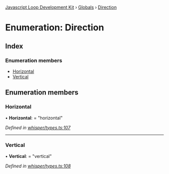 [Javascript Loop Development Kit](../README.md) › [Globals](../globals.md) › [Direction](direction.md)

# Enumeration: Direction

## Index

### Enumeration members

* [Horizontal](direction.md#horizontal)
* [Vertical](direction.md#vertical)

## Enumeration members

###  Horizontal

• **Horizontal**: = "horizontal"

*Defined in [whisper/types.ts:107](https://github.com/open-olive/loop-development-kit/blob/ba5f0aac/ldk/javascript/src/whisper/types.ts#L107)*

___

###  Vertical

• **Vertical**: = "vertical"

*Defined in [whisper/types.ts:108](https://github.com/open-olive/loop-development-kit/blob/ba5f0aac/ldk/javascript/src/whisper/types.ts#L108)*
